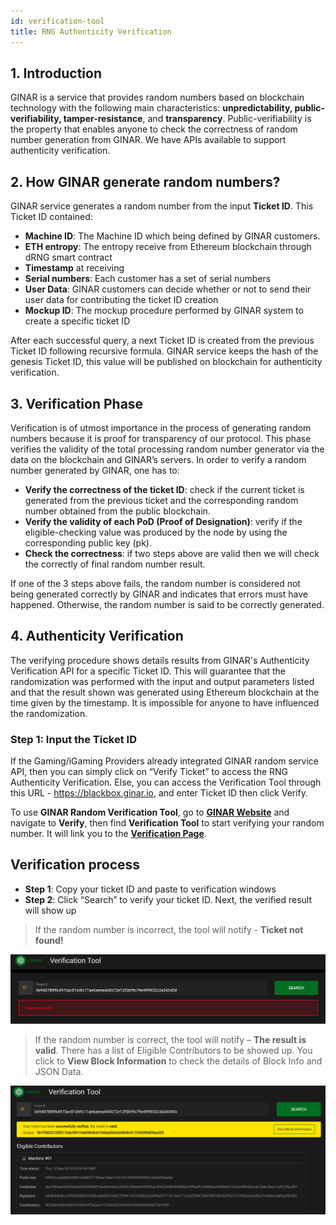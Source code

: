 ```yaml
---
id: verification-tool
title: RNG Authenticity Verification
---
```


## 1. Introduction

GINAR is a service that provides random numbers based on blockchain technology with the following main characteristics: **unpredictability, public-verifiability, tamper-resistance**, and **transparency**. Public-verifiability is the property that enables anyone to check the correctness of random number generation from GINAR. We have APIs available to support authenticity verification.

## 2. How GINAR generate random numbers?

GINAR service generates a random number from the input **Ticket ID**. This Ticket ID contained: 
- **Machine ID**: The Machine ID which being defined by GINAR customers.
- **ETH entropy**: The entropy receive from Ethereum blockchain through dRNG smart contract
- **Timestamp** at receiving
- **Serial numbers**: Each customer has a set of serial numbers
- **User Data**: GINAR customers can decide whether or not to send their user data for contributing the ticket ID creation
- **Mockup ID**: The mockup procedure performed by GINAR system to create a specific ticket ID

After each successful query, a next Ticket ID is created from the previous Ticket ID following recursive formula. GINAR service keeps the hash of the genesis Ticket ID, this value will be published on blockchain for authenticity verification.

## 3. Verification Phase

Verification is of utmost importance in the process of generating random numbers because it is proof for transparency of our protocol. This phase verifies the validity of the total processing random number generator via the data on the blockchain and GINAR’s servers.
In order to verify a random number generated by GINAR, one has to:

- **Verify the correctness of the ticket ID**: check if the current ticket is generated from the previous ticket and the corresponding random number obtained from the public blockchain.
- **Verify the validity of each PoD (Proof of Designation)**: verify if the eligible-checking value was produced by the node by using the corresponding public key (pk).
- **Check the correctness**: if two steps above are valid then we will check the correctly of final random number result.

If one of the 3 steps above fails, the random number is considered not being generated correctly by GINAR and indicates that errors must have happened. Otherwise, the random number is said to be correctly generated.

## 4. Authenticity Verification

The verifying procedure shows details results from GINAR's Authenticity Verification API for a specific Ticket ID. This will guarantee that the randomization was performed with the input and output parameters listed and that the result shown was generated using Ethereum blockchain at the time given by the timestamp. It is impossible for anyone to have influenced the randomization. 

### Step 1: Input the Ticket ID

If the Gaming/iGaming Providers already integrated GINAR random service API, then you can simply click on “Verify Ticket” to access the RNG Authenticity Verification. Else, you can access the Verification Tool through this URL - https://blackbox.ginar.io, and enter Ticket ID then click Verify. 


To use **GINAR Random Verification Tool**, go to **[GINAR Website](https://www.GINAR.io/)** and navigate to **Verify**, then find **Verification Tool** to start verifying your random number. It will link you to the **[Verification Page](https://blackbox.ginar.io/)**.


## Verification process

-	**Step 1**: Copy your ticket ID and paste to verification windows
-	**Step 2**: Click “Search” to verify your ticket ID. Next, the verified result will show up

> If the random number is incorrect, the tool will notify - **Ticket not found!**

![Invalid](https://github.com/GINARTeam/docs/blob/master/docs/Verification-tool/2.Failed%20Verify.png?raw=true)

> If the random number is correct, the tool will notify – **The result is valid**. There has a list of Eligible Contributors to be showed up. You click to **View Block Information** to check the details of Block Info and JSON Data.

![Valid](https://github.com/GINARTeam/docs/blob/master/docs/Verification-tool/1.Success%20Verified.png?raw=true)


